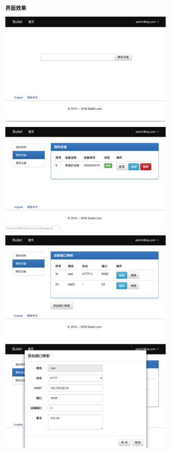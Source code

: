 
### 界面效果

![image](images/WX20190411-102607.png)

![image](images/WX20190411-102621.png)

![image](images/WX20190411-102633.png)

![image](images/WX20190411-102644.png)